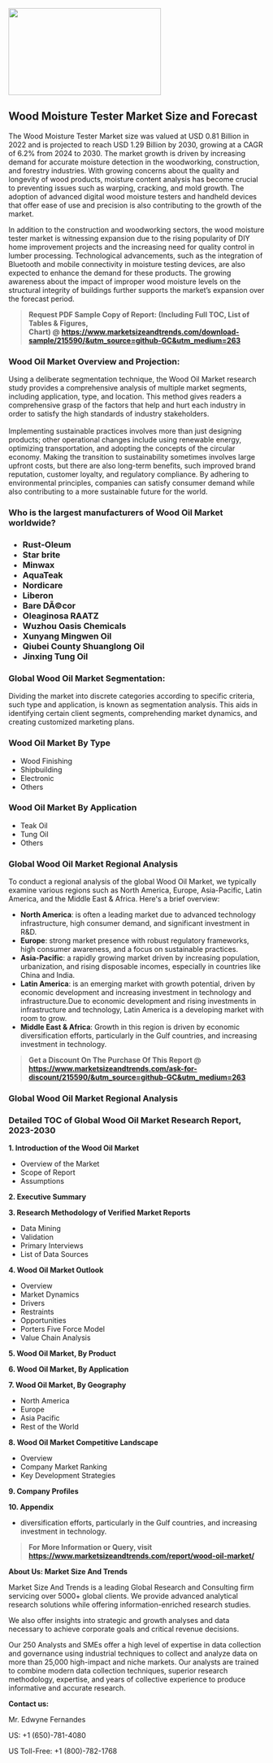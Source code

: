 <p><img class="alignnone size-medium wp-image-20088" src="https://ffe5etoiles.com/wp-content/uploads/2024/12/MST1-300x171.png" alt="" width="300" height="171" /></p><h2>Wood Moisture Tester Market Size and Forecast</h2><p>The Wood Moisture Tester Market size was valued at USD 0.81 Billion in 2022 and is projected to reach USD 1.29 Billion by 2030, growing at a CAGR of 6.2% from 2024 to 2030. The market growth is driven by increasing demand for accurate moisture detection in the woodworking, construction, and forestry industries. With growing concerns about the quality and longevity of wood products, moisture content analysis has become crucial to preventing issues such as warping, cracking, and mold growth. The adoption of advanced digital wood moisture testers and handheld devices that offer ease of use and precision is also contributing to the growth of the market.</p><p>In addition to the construction and woodworking sectors, the wood moisture tester market is witnessing expansion due to the rising popularity of DIY home improvement projects and the increasing need for quality control in lumber processing. Technological advancements, such as the integration of Bluetooth and mobile connectivity in moisture testing devices, are also expected to enhance the demand for these products. The growing awareness about the impact of improper wood moisture levels on the structural integrity of buildings further supports the market’s expansion over the forecast period.</p></p><blockquote id="" class=""><strong>Request PDF Sample Copy of Report: (Including Full TOC, List of Tables &amp; Figures, Chart)&nbsp;@&nbsp;<strong><a href="https://www.marketsizeandtrends.com/download-sample/215590/&utm_source=github-GC&utm_medium=263" target="_blank">https://www.marketsizeandtrends.com/download-sample/215590/&utm_source=github-GC&utm_medium=263</a></strong></strong></blockquote><h3 id="" class="">Wood Oil Market&nbsp;Overview and Projection:</h3><p id="" class="">Using a deliberate segmentation technique, the Wood Oil Market research study provides a comprehensive analysis of multiple market segments, including application, type, and location. This method gives readers a comprehensive grasp of the factors that help and hurt each industry in order to satisfy the high standards of industry stakeholders. <br /> <br />Implementing sustainable practices involves more than just designing products; other operational changes include using renewable energy, optimizing transportation, and adopting the concepts of the circular economy. Making the transition to sustainability sometimes involves large upfront costs, but there are also long-term benefits, such improved brand reputation, customer loyalty, and regulatory compliance. By adhering to environmental principles, companies can satisfy consumer demand while also contributing to a more sustainable future for the world.</p><h3 id="" class="">Who is the largest manufacturers of&nbsp;Wood Oil Market worldwide?</h3><h3 class=""><p><ul><li>Rust-Oleum </li><li> Star brite </li><li> Minwax </li><li> AquaTeak </li><li> Nordicare </li><li> Liberon </li><li> Bare DÃ©cor </li><li> Oleaginosa RAATZ </li><li> Wuzhou Oasis Chemicals </li><li> Xunyang Mingwen Oil </li><li> Qiubei County Shuanglong Oil </li><li> Jinxing Tung Oil</li></ul></p></h3><h3 id="" class="">Global&nbsp;Wood Oil Market Segmentation:</h3><p id="" class="">Dividing the market into discrete categories according to specific criteria, such type and application, is known as segmentation analysis. This aids in identifying certain client segments, comprehending market dynamics, and creating customized marketing plans.</p><h3 id="" class="">Wood Oil Market&nbsp;By Type</h3><p><p><ul><li>Wood Finishing</li><li> Shipbuilding</li><li> Electronic</li><li> Others</p></li></ul></p></p><h3 id="" class="">Wood Oil Market&nbsp;By Application</h3><p class=""><p><ul><li>Teak Oil</li><li> Tung Oil</li><li> Others</li></ul></p></p><h3 id="" class="">Global Wood Oil Market Regional Analysis</h3><p id="" class="">To conduct a regional analysis of the global Wood Oil Market, we typically examine various regions such as North America, Europe, Asia-Pacific, Latin America, and the Middle East &amp; Africa. Here's a brief overview:</p><ul><li><strong>North America</strong>: is often a leading market due to advanced technology infrastructure, high consumer demand, and significant investment in R&amp;D.</li><li><strong>Europe</strong>: strong market presence with robust regulatory frameworks, high consumer awareness, and a focus on sustainable practices.</li><li><strong>Asia-Pacific</strong>: a rapidly growing market driven by increasing population, urbanization, and rising disposable incomes, especially in countries like China and India.</li><li><strong>Latin America</strong>: is an emerging market with growth potential, driven by economic development and increasing investment in technology and infrastructure.Due to economic development and rising investments in infrastructure and technology, Latin America is a developing market with room to grow.</li><li><strong>Middle East &amp; Africa</strong>: Growth in this region is driven by economic diversification efforts, particularly in the Gulf countries, and increasing investment in technology.</li></ul><blockquote id="" class=""><strong>Get a Discount On The Purchase Of This Report @ <strong><a href="https://www.marketsizeandtrends.com/ask-for-discount/215590/&utm_source=github-GC&utm_medium=263" target="_blank">https://www.marketsizeandtrends.com/ask-for-discount/215590/&utm_source=github-GC&utm_medium=263</a></strong></strong></blockquote><h3 id="" class="">Global Wood Oil Market Regional Analysis</h3><h3 id="" class="">Detailed TOC of Global Wood Oil Market Research Report, 2023-2030</h3><p id="" class=""><strong>1. Introduction of the Wood Oil Market</strong></p><ul><li>Overview of the Market</li><li>Scope of Report</li><li>Assumptions</li></ul><p id="" class=""><strong>2. Executive Summary</strong></p><p id="" class=""><strong>3. Research Methodology of Verified Market Reports</strong></p><ul><li>Data Mining</li><li>Validation</li><li>Primary Interviews</li><li>List of Data Sources</li></ul><p id="" class=""><strong>4. Wood Oil Market Outlook</strong></p><ul><li>Overview</li><li>Market Dynamics</li><li>Drivers</li><li>Restraints</li><li>Opportunities</li><li>Porters Five Force Model</li><li>Value Chain Analysis</li></ul><p id="" class=""><strong>5. Wood Oil Market, By Product</strong></p><p id="" class=""><strong>6. Wood Oil Market, By Application</strong></p><p id="" class=""><strong>7. Wood Oil Market, By Geography</strong></p><ul><li>North America</li><li>Europe</li><li>Asia Pacific</li><li>Rest of the World</li></ul><p id="" class=""><strong>8. Wood Oil Market Competitive Landscape</strong></p><ul><li>Overview</li><li>Company Market Ranking</li><li>Key Development Strategies</li></ul><p id="" class=""><strong>9. Company Profiles</strong></p><p id="" class=""><strong>10. Appendix</strong></p><ul><li>diversification efforts, particularly in the Gulf countries, and increasing investment in technology.</li></ul><blockquote id="" class=""><strong>For More Information or Query, visit <strong><strong><a href="https://www.marketsizeandtrends.com/report/wood-oil-market/" target="_blank">https://www.marketsizeandtrends.com/report/wood-oil-market/</a></strong></strong></strong></blockquote><p id="" class=""><strong>About Us: Market Size And Trends</strong></p><p id="" class="">Market Size And Trends is a leading Global Research and Consulting firm servicing over 5000+ global clients. We provide advanced analytical research solutions while offering information-enriched research studies.</p><p id="" class="">We also offer insights into strategic and growth analyses and data necessary to achieve corporate goals and critical revenue decisions.</p><p id="" class="">Our 250 Analysts and SMEs offer a high level of expertise in data collection and governance using industrial techniques to collect and analyze data on more than 25,000 high-impact and niche markets. Our analysts are trained to combine modern data collection techniques, superior research methodology, expertise, and years of collective experience to produce informative and accurate research.</p><p id="" class=""><strong>Contact us:</strong></p><p id="" class="">Mr. Edwyne Fernandes</p><p id="" class="">US: +1 (650)-781-4080</p><p id="" class="">US Toll-Free: +1 (800)-782-1768</p>
